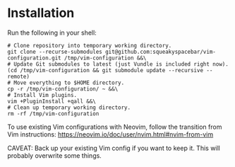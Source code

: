 # Installation
Run the following in your shell:
```
# Clone repository into temporary working directory.
git clone --recurse-submodules git@github.com:squeakyspacebar/vim-configuration.git /tmp/vim-configuration &&\
# Update Git submodules to latest (just Vundle is included right now).
(cd /tmp/vim-configuration && git submodule update --recursive --remote)
# Move everything to $HOME directory.
cp -r /tmp/vim-configuration/ ~ &&\
# Install Vim plugins.
vim +PluginInstall +qall &&\
# Clean up temporary working directory.
rm -rf /tmp/vim-configuration
```

To use existing Vim configurations with Neovim, follow the transition from Vim instructions: https://neovim.io/doc/user/nvim.html#nvim-from-vim

CAVEAT: Back up your existing Vim config if you want to keep it. This will probably overwrite some things.
